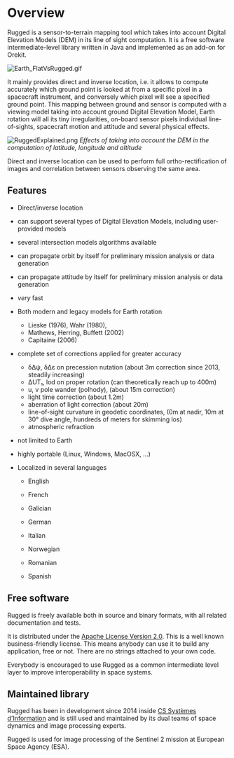 <!--- Copyright 2013-2016 CS Systèmes d'Information
  Licensed under the Apache License, Version 2.0 (the "License");
  you may not use this file except in compliance with the License.
  You may obtain a copy of the License at
  
    http://www.apache.org/licenses/LICENSE-2.0
  
  Unless required by applicable law or agreed to in writing, software
  distributed under the License is distributed on an "AS IS" BASIS,
  WITHOUT WARRANTIES OR CONDITIONS OF ANY KIND, either express or implied.
  See the License for the specific language governing permissions and
  limitations under the License.
-->

Overview
========

  Rugged is  a sensor-to-terrain mapping tool which takes into account Digital Elevation Models (DEM)
  in its line of sight computation. It is a free software
  intermediate-level library written in Java and implemented as an add-on for Orekit.

  ![Earth_FlatVsRugged.gif](./images/Earth_FlatVsRugged.gif)

  It mainly provides direct and inverse location, i.e. it allows
  to compute accurately which ground point is looked at from a specific
  pixel in a spacecraft instrument, and conversely which pixel will
  see a specified ground point. This mapping between ground and sensor
  is computed with a viewing model taking into account ground Digital
  Elevation Model, Earth rotation will all its tiny irregularities,
  on-board sensor pixels individual line-of-sights, spacecraft motion and
  attitude and several physical effects.

![RuggedExplained.png](./images/RuggedExplained.png)
 *Effects of taking into account the DEM in the computation of latitude, longitude and altitude*

  Direct and inverse location can be used to perform full ortho-rectification
  of images and correlation between sensors observing the same area.

Features
--------

  * Direct/inverse location

  * can support several types of Digital Elevation Models, including user-provided models

  * several intersection models algorithms available

  * can propagate orbit by itself for preliminary mission analysis or data generation

  * can propagate attitude by itself for preliminary mission analysis or data generation

  * *very* fast

  * Both modern and legacy models for Earth rotation
    * Lieske (1976), Wahr (1980), 
    * Mathews, Herring, Buffett (2002)
    * Capitaine (2006)

  * complete set of corrections applied for greater accuracy
    * δΔψ, δΔε on precession nutation (about 3m correction since 2013, steadily increasing)
    * ΔUT₁, lod on proper rotation (can theoretically reach up to 400m)
    * u, v pole wander (polhody), (about 15m correction)
    * light time correction (about 1.2m)
    * aberration of light correction (about 20m)
    * line-of-sight curvature in geodetic coordinates,
      (0m at nadir, 10m at 30° dive angle, hundreds of meters for skimming los)
    * atmospheric refraction

  * not limited to Earth

  * highly portable (Linux, Windows, MacOSX, ...)

  * Localized in several languages

    * English

    * French

    * Galician

    * German

    * Italian

    * Norwegian

    * Romanian

    * Spanish

Free software
-------------

Rugged is freely available both in source and binary formats, with all related
documentation and tests.

It is distributed under the [Apache License Version 2.0](./license.html). This
is a well known business-friendly license. This means anybody can use it to build
any application, free or not. There are no strings attached to your own code.

Everybody is encouraged to use Rugged as a common intermediate level layer to improve
interoperability in space systems.

Maintained library
------------------

Rugged has been in development since 2014 inside [CS Systèmes
d'Information](http://www.c-s.fr/) and is still used and maintained by its dual teams
of space dynamics and image processing experts.

Rugged is used for image processing of the Sentinel 2 mission at European Space
Agency (ESA).
